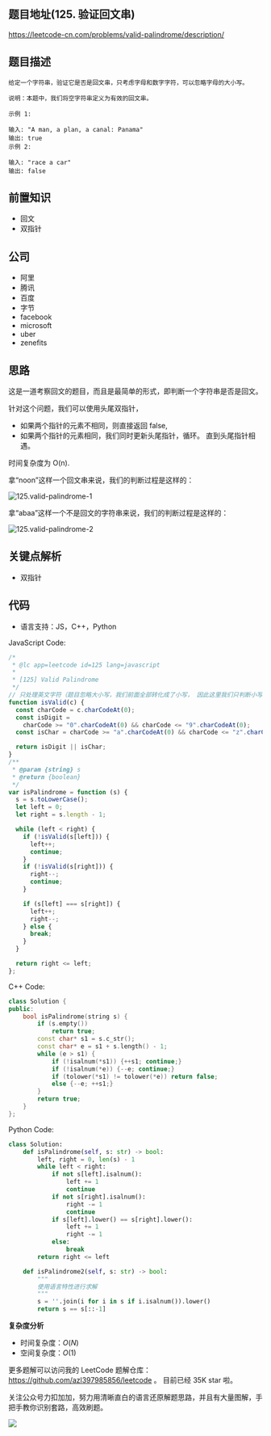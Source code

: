 ## 题目地址(125. 验证回文串)

https://leetcode-cn.com/problems/valid-palindrome/description/

## 题目描述

```
给定一个字符串，验证它是否是回文串，只考虑字母和数字字符，可以忽略字母的大小写。

说明：本题中，我们将空字符串定义为有效的回文串。

示例 1:

输入: "A man, a plan, a canal: Panama"
输出: true
示例 2:

输入: "race a car"
输出: false

```

## 前置知识

- 回文
- 双指针

## 公司

- 阿里
- 腾讯
- 百度
- 字节
- facebook
- microsoft
- uber
- zenefits

## 思路

这是一道考察回文的题目，而且是最简单的形式，即判断一个字符串是否是回文。

针对这个问题，我们可以使用头尾双指针，

- 如果两个指针的元素不相同，则直接返回 false,
- 如果两个指针的元素相同，我们同时更新头尾指针，循环。 直到头尾指针相遇。

时间复杂度为 O(n).

拿“noon”这样一个回文串来说，我们的判断过程是这样的：

![125.valid-palindrome-1](https://tva1.sinaimg.cn/large/007S8ZIlly1ghltxv0l6lj30fp0883yo.jpg)

拿“abaa”这样一个不是回文的字符串来说，我们的判断过程是这样的：

![125.valid-palindrome-2](https://tva1.sinaimg.cn/large/007S8ZIlly1ghltxzbhiqj30ff07y74k.jpg)

## 关键点解析

- 双指针

## 代码

- 语言支持：JS，C++，Python

JavaScript Code:

```js
/*
 * @lc app=leetcode id=125 lang=javascript
 *
 * [125] Valid Palindrome
 */
// 只处理英文字符（题目忽略大小写，我们前面全部转化成了小写， 因此这里我们只判断小写）和数字
function isValid(c) {
  const charCode = c.charCodeAt(0);
  const isDigit =
    charCode >= "0".charCodeAt(0) && charCode <= "9".charCodeAt(0);
  const isChar = charCode >= "a".charCodeAt(0) && charCode <= "z".charCodeAt(0);

  return isDigit || isChar;
}
/**
 * @param {string} s
 * @return {boolean}
 */
var isPalindrome = function (s) {
  s = s.toLowerCase();
  let left = 0;
  let right = s.length - 1;

  while (left < right) {
    if (!isValid(s[left])) {
      left++;
      continue;
    }
    if (!isValid(s[right])) {
      right--;
      continue;
    }

    if (s[left] === s[right]) {
      left++;
      right--;
    } else {
      break;
    }
  }

  return right <= left;
};
```

C++ Code:

```C++
class Solution {
public:
    bool isPalindrome(string s) {
        if (s.empty())
            return true;
        const char* s1 = s.c_str();
        const char* e = s1 + s.length() - 1;
        while (e > s1) {
            if (!isalnum(*s1)) {++s1; continue;}
            if (!isalnum(*e)) {--e; continue;}
            if (tolower(*s1) != tolower(*e)) return false;
            else {--e; ++s1;}
        }
        return true;
    }
};
```

Python Code:

```python
class Solution:
    def isPalindrome(self, s: str) -> bool:
        left, right = 0, len(s) - 1
        while left < right:
            if not s[left].isalnum():
                left += 1
                continue
            if not s[right].isalnum():
                right -= 1
                continue
            if s[left].lower() == s[right].lower():
                left += 1
                right -= 1
            else:
                break
        return right <= left

    def isPalindrome2(self, s: str) -> bool:
        """
        使用语言特性进行求解
        """
        s = ''.join(i for i in s if i.isalnum()).lower()
        return s == s[::-1]
```

**复杂度分析**

- 时间复杂度：$O(N)$
- 空间复杂度：$O(1)$

更多题解可以访问我的 LeetCode 题解仓库：https://github.com/azl397985856/leetcode 。 目前已经 35K star 啦。

关注公众号力扣加加，努力用清晰直白的语言还原解题思路，并且有大量图解，手把手教你识别套路，高效刷题。

![](https://tva1.sinaimg.cn/large/007S8ZIlly1gfcuzagjalj30p00dwabs.jpg)
